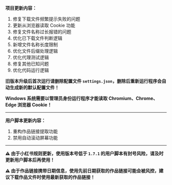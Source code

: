 **项目更新内容：**

1. 修复下载文件频繁提示失败的问题
2. 更新从浏览器读取 Cookie 功能
3. 修复文件名称过长报错的问题
4. 优化已下载文件判断逻辑
5. 新增文件名称长度限制
6. 优化文件后缀处理逻辑
7. 优化代理测试逻辑
8. 修复其他已知问题
9. 优化代码运行逻辑

<p><strong>旧版本升级后首次运行请删除配置文件 <code>settings.json</code>，删除后重新运行程序会自动生成新的默认配置文件！</strong></p>

<p><strong>Windows 系统需要以管理员身份运行程序才能读取 Chromium、Chrome、Edge 浏览器 Cookie！</strong></p>

<hr>

**用户脚本更新内容：**

1. 重构作品链接提取功能
2. 禁用自动滚动屏幕功能

<hr>

<p><strong>⚠️ 由于小红书规则更新，使用版本号低于 <code>1.7.1</code> 的用户脚本有封号风险，请及时更新用户脚本后再使用！</strong></p>

<p><strong>⚠️ 由于作品链接携带日期信息，使用先前日期获取的作品链接可能会被风控，建议下载作品文件时使用最新获取的作品链接！</strong></p>
